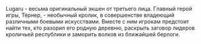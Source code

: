 Lugaru - весьма оригинальный экшен от третьего лица. Главный герой игры, Тёрнер, - необычный кролик, в совершенстве владеющий различными боевыми искусствами. Вместе с ним игрокам предстоит найти тех, кто разорил его родную деревню, раскрыть заговор лидеров кроличьей республики и заморить волков из ближайшей берлоги.